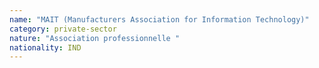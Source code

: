 ```yaml
---
name: "MAIT (Manufacturers Association for Information Technology)"
category: private-sector
nature: "Association professionnelle "
nationality: IND
---
```

    